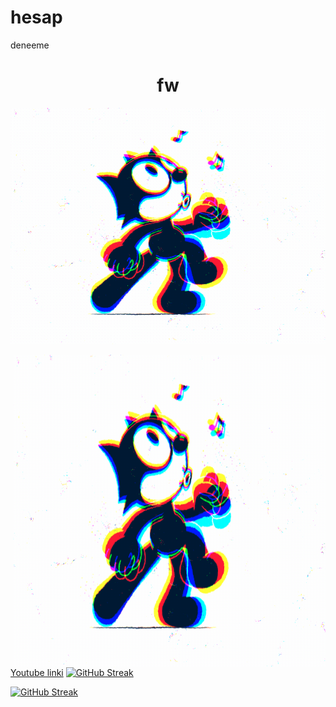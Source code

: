 # hesap
deneeme
<h1 align="center">fw</h1>

 
  ![github](https://github.com/UgurArii/hesap/blob/main/5eeea355389655.59822ff824b72.gif)
<p><img align="right" src="https://github.com/UgurArii/hesap/blob/main/5eeea355389655.59822ff824b72.gif" width="500" height="500"/></p>

[Youtube linki](https://www.youtube.com/)
[![GitHub Streak](https://github-readme-streak-stats.herokuapp.com/?user=DenverCoder1)](https://git.io/streak-stats)


[![GitHub Streak](https://github-readme-streak-stats.herokuapp.com/?user=DenverCoder1)](https://git.io/streak-stats)
